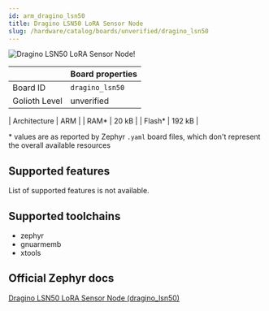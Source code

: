 ```yaml
---
id: arm_dragino_lsn50
title: Dragino LSN50 LoRA Sensor Node
slug: /hardware/catalog/boards/unverified/dragino_lsn50
---
```


[//]: # (This is an auto-generated file, do not edit! Changes to it will be lost upon re-generation)

![Dragino LSN50 LoRA Sensor Node!](/img/boards/arm/dragino_lsn50.png "Dragino LSN50 LoRA Sensor Node")

|                | Board properties     |
| -------------  | -------------------- |
| Board ID       | `dragino_lsn50` |
| Golioth Level  | unverified       |

| Architecture   | ARM |
| RAM*           | 20 kB |
| Flash*         | 192 kB |

\* values are as reported by Zephyr `.yaml` board files, which don't represent the overall available resources



## Supported features

List of supported features is not available.

## Supported toolchains

* zephyr
* gnuarmemb
* xtools

## Official Zephyr docs

[Dragino LSN50 LoRA Sensor Node (dragino_lsn50)](https://docs.zephyrproject.org/latest/boards/arm/dragino_lsn50/doc/index.html)
